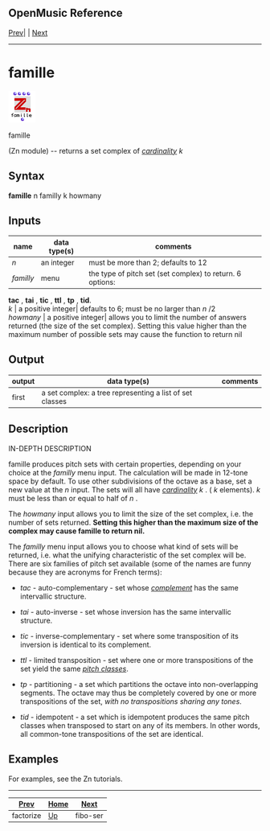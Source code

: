 OpenMusic Reference  
---  
[Prev](factorize)| | [Next](fibo-ser)  
  
* * *

# famille

![](figures/functions/zn/famille.png)

  
  
famille  
  
(Zn module) \-- returns a set complex of
[_cardinality_](glossary#CARDINALITY)  _k_   

## Syntax

   **famille**  n familly k howmany  

## Inputs

name| data type(s)| comments  
---|---|---  
  _n_ |  an integer| must be more than 2; defaults to 12  
  _familly_ |  menu| the type of pitch set (set complex) to return. 6 options:
**tac** , **tai** , **tic** , **ttl** , **tp** , **tid**.  
  _k_ |  a positive integer| defaults to 6; must be no larger than  _n_  /2  
  _howmany_ |  a positive integer| allows you to limit the number of answers
returned (the size of the set complex). Setting this value higher than the
maximum number of possible sets may cause the function to return nil  
  
## Output

output| data type(s)| comments  
---|---|---  
first| a set complex: a tree representing a list of set classes|  
  
## Description

IN-DEPTH DESCRIPTION

 famille  produces pitch sets with certain properties, depending on your
choice at the  _familly_  menu input. The calculation will be made in 12-tone
space by default. To use other subdivisions of the octave as a base, set a new
value at the  _n_  input. The sets will all have
[_cardinality_](glossary#CARDINALITY)  _k_ . (  _k_  elements).  _k_ 
must be less than or equal to half of  _n_ .

The  _howmany_  input allows you to limit the size of the set complex, i.e.
the number of sets returned. **Setting this higher than the maximum size of
the complex may cause  famille  to return nil.**

The  _familly_  menu input allows you to choose what kind of sets will be
returned, i.e. what the unifying characteristic of the set complex will be.
There are six families of pitch set available (some of the names are funny
because they are acronyms for French terms):

  *   _tac_  \- auto-complementary - set whose [_complement_](glossary#COMPLEMENT) has the same intervallic structure.

  *   _tai_  \- auto-inverse - set whose inversion has the same intervallic structure.

  *   _tic_  \- inverse-complementary - set where some transposition of its inversion is identical to its complement.

  *   _ttl_  \- limited transposition - set where one or more transpositions of the set yield the same [_pitch classes_](glossary#PITCH-CLASS).

  *   _tp_  \- partitioning - a set which partitions the octave into non-overlapping segments. The octave may thus be completely covered by one or more transpositions of the set, _with no transpositions sharing any tones_.

  *   _tid_  \- idempotent - a set which is idempotent produces the same pitch classes when transposed to start on any of its members. In other words, all common-tone transpositions of the set are identical.

## Examples

For examples, see the Zn tutorials.

* * *

[Prev](factorize)| [Home](index)| [Next](fibo-ser)  
---|---|---  
factorize| [Up](funcref.main)| fibo-ser

